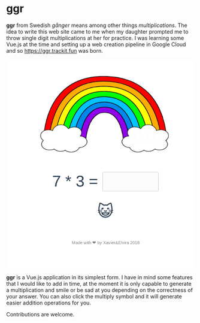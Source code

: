 # ggr

**ggr** from Swedish *gånger* means among other things *multiplications*. The idea to write this web site came to me when my daughter prompted me to throw single digit multiplications at her for practice. I was learning some Vue.js at the time and setting up a web creation pipeline in Google Cloud and so https://ggr.trackit.fun was born.

![](Screenshot.png)


**ggr** is a Vue.js application in its simplest form. I have in mind some features that I would like to add in time, at the moment it is only capable to generate a multiplication and smile or be sad at you depending on the correctness of your answer. You can also click the multiply symbol and it will generate easier addition operations for you.

Contributions are welcome.